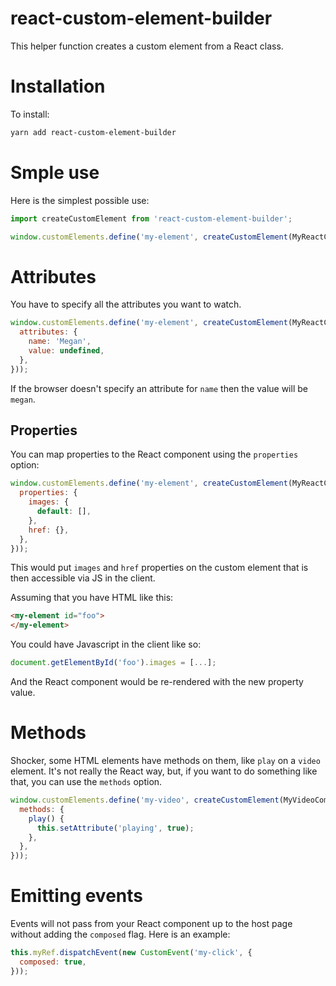react-custom-element-builder
============================

This helper function creates a custom element from a React class.

# Installation

To install:

```sh
yarn add react-custom-element-builder
```

# Smple use

Here is the simplest possible use:

```js
import createCustomElement from 'react-custom-element-builder';

window.customElements.define('my-element', createCustomElement(MyReactComponent));
```

# Attributes

You have to specify all the attributes you want to watch.

```js
window.customElements.define('my-element', createCustomElement(MyReactComponent, {
  attributes: {
    name: 'Megan',
    value: undefined,
  },
}));
```

If the browser doesn't specify an attribute for `name` then the value will be `megan`.

## Properties

You can map properties to the React component using the `properties` option:

```js
window.customElements.define('my-element', createCustomElement(MyReactComponent, {
  properties: {
    images: {
      default: [],
    },
    href: {},
  },
}));
```

This would put `images` and `href` properties on the custom element that is then accessible via JS in the client.

Assuming that you have HTML like this:

```html
<my-element id="foo">
</my-element>
```

You could have Javascript in the client like so:

```js
document.getElementById('foo').images = [...];
```

And the React component would be re-rendered with the new property value.

# Methods

Shocker, some HTML elements have methods on them, like `play` on a `video` element. It's not really the React way, but, if you want to do something like that, you can use the `methods` option.

```js
window.customElements.define('my-video', createCustomElement(MyVideoComponent, {
  methods: {
    play() {
      this.setAttribute('playing', true);
    },
  },
}));
```

# Emitting events

Events will not pass from your React component up to the host page without adding the `composed` flag. Here is an example:

```js
this.myRef.dispatchEvent(new CustomEvent('my-click', {
  composed: true,
}));
```